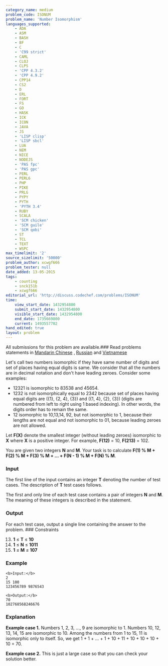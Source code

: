 ```yaml
---
category_name: medium
problem_code: ISONUM
problem_name: 'Number Isomorphism'
languages_supported:
    - ADA
    - ASM
    - BASH
    - BF
    - C
    - 'C99 strict'
    - CAML
    - CLOJ
    - CLPS
    - 'CPP 4.3.2'
    - 'CPP 4.9.2'
    - CPP14
    - CS2
    - D
    - ERL
    - FORT
    - FS
    - GO
    - HASK
    - ICK
    - ICON
    - JAVA
    - JS
    - 'LISP clisp'
    - 'LISP sbcl'
    - LUA
    - NEM
    - NICE
    - NODEJS
    - 'PAS fpc'
    - 'PAS gpc'
    - PERL
    - PERL6
    - PHP
    - PIKE
    - PRLG
    - PYPY
    - PYTH
    - 'PYTH 3.4'
    - RUBY
    - SCALA
    - 'SCM chicken'
    - 'SCM guile'
    - 'SCM qobi'
    - ST
    - TCL
    - TEXT
    - WSPC
max_timelimit: '2'
source_sizelimit: '50000'
problem_author: xcwgf666
problem_tester: null
date_added: 13-05-2015
tags:
    - counting
    - snck151b
    - xcwgf666
editorial_url: 'http://discuss.codechef.com/problems/ISONUM'
time:
    view_start_date: 1432954800
    submit_start_date: 1432954800
    visible_start_date: 1432954800
    end_date: 1735669800
    current: 1493557702
hand_edited: true
layout: problem
---
```

All submissions for this problem are available.###  Read problems statements in [Mandarin Chinese](http://www.codechef.com/download/translated/SNCK151B/mandarin/ISONUM.pdf) , [Russian](http://www.codechef.com/download/translated/SNCK151B/russian/ISONUM.pdf) and [Vietnamese](http://www.codechef.com/download/translated/SNCK151B/vietnamese/ISONUM.pdf)

Let's call two numbers isomorphic if they have same number of digits and set of places having equal digits is same. We consider that all the numbers are in decimal notation and don't have leading zeroes. Consider some examples:

- 12321 is isomorphic to 83538 and 45654.
- 1232 is not isomorphically equal to 2342 because set of places having equal digits are ({1}, {2, 4}, {3}) and ({1, 4}, {2}, {3}) (digits are numbered from left to right using 1 based indexing). In other words, the digits order has to remain the same.
- 12 isomorphic to 10,13,14, 92, but not isomorphic to 1, because their lengths are not equal and not isomorphic to 01, because leading zeroes are not allowed.

Let **F(X)** denote the smallest integer (without leading zeroes) isomorphic to **X** where **X** is a positive integer. For example, **F(12)** = 10, **F(213)** = 102.

You are given two integers **N** and **M**. Your task is to calculate **F(1) % M + F(2) % M + F(3) % M + ... + F(N - 1) % M + F(N) % M**.

### Input

The first line of the input contains an integer **T** denoting the number of test cases. The description of **T** test cases follows.

The first and only line of each test case contains a pair of integers **N** and **M**. The meaning of these integers is described in the statement.

### Output

For each test case, output a single line containing the answer to the problem. ### Constraints

13. **1** ≤ **T** ≤ **10**
14. **1** ≤ **N** ≤ **1011**
15. **1** ≤ **M** ≤ **107**
### Example

```
<b>Input:</b>
2
15 100
123456789 9876543

<b>Output:</b>
70
102768568246676

```
### Explanation

**Example case 1.** Numbers 1, 2, 3, ..., 9 are isomorphic to 1. Numbers 10, 12, 13, 14, 15 are isomorphic to 10. Among the numbers from 1 to 15, 11 is isomorphic only to itself. So, we get 1 + 1 + ... + 1 + 10 + 11 + 10 + 10 + 10 + 10 = 70.

**Example case 2.** This is just a large case so that you can check your solution better.